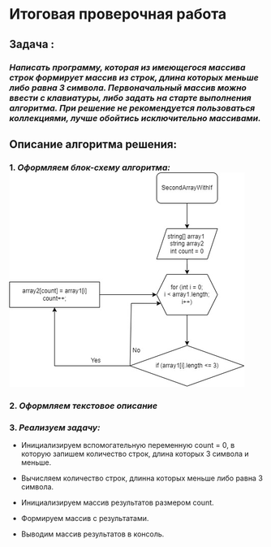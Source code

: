 # Итоговая проверочная работа
## Задача : 
### *Написать программу, которая из имеющегося массива строк формирует массив из строк, длина которых меньше либо равна 3 символа. Первоначальный массив можно ввести с клавиатуры, либо задать на старте выполнения алгоритма. При решение не рекомендуется пользоваться коллекциями, лучше обойтись исключительно массивами.*
## Описание алгоритма решения:
### 1. *Оформляем блок-схему алгоритма:*![](Diagram.jpg)
### 2. *Оформляем текстовое описание*
### 3. *Реализуем задачу:*
  * Инициализируем вспомогательную переменную count = 0, в которую запишем количество строк, длина которых 3 символа и меньше.

 * Вычисляем количество строк, длинна которых меньше либо равна 3 символа.

 * Инициализируем массив результатов размером count.

 * Формируем массив с результатами.

 * Выводим массив результатов в консоль.